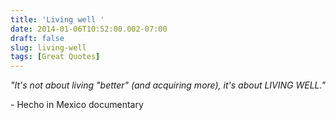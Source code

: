 ```yaml
---
title: 'Living well '
date: 2014-01-06T10:52:00.002-07:00
draft: false
slug: living-well
tags: [Great Quotes]
---
```


_"It's not about living "better" (and acquiring more), it's about LIVING WELL."_  

\- Hecho in Mexico documentary
